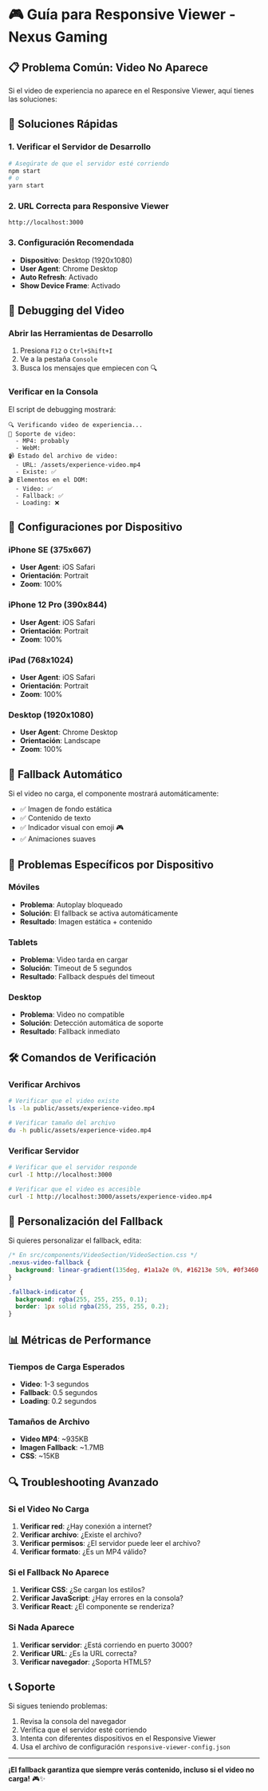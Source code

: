 # 🎮 Guía para Responsive Viewer - Nexus Gaming

## 📋 Problema Común: Video No Aparece

Si el video de experiencia no aparece en el Responsive Viewer, aquí tienes las soluciones:

## 🔧 Soluciones Rápidas

### 1. **Verificar el Servidor de Desarrollo**
```bash
# Asegúrate de que el servidor esté corriendo
npm start
# o
yarn start
```

### 2. **URL Correcta para Responsive Viewer**
```
http://localhost:3000
```

### 3. **Configuración Recomendada**
- **Dispositivo**: Desktop (1920x1080)
- **User Agent**: Chrome Desktop
- **Auto Refresh**: Activado
- **Show Device Frame**: Activado

## 🐛 Debugging del Video

### Abrir las Herramientas de Desarrollo
1. Presiona `F12` o `Ctrl+Shift+I`
2. Ve a la pestaña `Console`
3. Busca los mensajes que empiecen con 🔍

### Verificar en la Consola
El script de debugging mostrará:
```
🔍 Verificando video de experiencia...
📱 Soporte de video:
  - MP4: probably
  - WebM: 
📹 Estado del archivo de video:
  - URL: /assets/experience-video.mp4
  - Existe: ✅
🎬 Elementos en el DOM:
  - Video: ✅
  - Fallback: ✅
  - Loading: ❌
```

## 🎯 Configuraciones por Dispositivo

### iPhone SE (375x667)
- **User Agent**: iOS Safari
- **Orientación**: Portrait
- **Zoom**: 100%

### iPhone 12 Pro (390x844)
- **User Agent**: iOS Safari
- **Orientación**: Portrait
- **Zoom**: 100%

### iPad (768x1024)
- **User Agent**: iOS Safari
- **Orientación**: Portrait
- **Zoom**: 100%

### Desktop (1920x1080)
- **User Agent**: Chrome Desktop
- **Orientación**: Landscape
- **Zoom**: 100%

## 🔄 Fallback Automático

Si el video no carga, el componente mostrará automáticamente:
- ✅ Imagen de fondo estática
- ✅ Contenido de texto
- ✅ Indicador visual con emoji 🎮
- ✅ Animaciones suaves

## 📱 Problemas Específicos por Dispositivo

### Móviles
- **Problema**: Autoplay bloqueado
- **Solución**: El fallback se activa automáticamente
- **Resultado**: Imagen estática + contenido

### Tablets
- **Problema**: Video tarda en cargar
- **Solución**: Timeout de 5 segundos
- **Resultado**: Fallback después del timeout

### Desktop
- **Problema**: Video no compatible
- **Solución**: Detección automática de soporte
- **Resultado**: Fallback inmediato

## 🛠️ Comandos de Verificación

### Verificar Archivos
```bash
# Verificar que el video existe
ls -la public/assets/experience-video.mp4

# Verificar tamaño del archivo
du -h public/assets/experience-video.mp4
```

### Verificar Servidor
```bash
# Verificar que el servidor responde
curl -I http://localhost:3000

# Verificar que el video es accesible
curl -I http://localhost:3000/assets/experience-video.mp4
```

## 🎨 Personalización del Fallback

Si quieres personalizar el fallback, edita:
```css
/* En src/components/VideoSection/VideoSection.css */
.nexus-video-fallback {
  background: linear-gradient(135deg, #1a1a2e 0%, #16213e 50%, #0f3460 100%);
}

.fallback-indicator {
  background: rgba(255, 255, 255, 0.1);
  border: 1px solid rgba(255, 255, 255, 0.2);
}
```

## 📊 Métricas de Performance

### Tiempos de Carga Esperados
- **Video**: 1-3 segundos
- **Fallback**: 0.5 segundos
- **Loading**: 0.2 segundos

### Tamaños de Archivo
- **Video MP4**: ~935KB
- **Imagen Fallback**: ~1.7MB
- **CSS**: ~15KB

## 🔍 Troubleshooting Avanzado

### Si el Video No Carga
1. **Verificar red**: ¿Hay conexión a internet?
2. **Verificar archivo**: ¿Existe el archivo?
3. **Verificar permisos**: ¿El servidor puede leer el archivo?
4. **Verificar formato**: ¿Es un MP4 válido?

### Si el Fallback No Aparece
1. **Verificar CSS**: ¿Se cargan los estilos?
2. **Verificar JavaScript**: ¿Hay errores en la consola?
3. **Verificar React**: ¿El componente se renderiza?

### Si Nada Aparece
1. **Verificar servidor**: ¿Está corriendo en puerto 3000?
2. **Verificar URL**: ¿Es la URL correcta?
3. **Verificar navegador**: ¿Soporta HTML5?

## 📞 Soporte

Si sigues teniendo problemas:
1. Revisa la consola del navegador
2. Verifica que el servidor esté corriendo
3. Intenta con diferentes dispositivos en el Responsive Viewer
4. Usa el archivo de configuración `responsive-viewer-config.json`

---

**¡El fallback garantiza que siempre verás contenido, incluso si el video no carga!** 🎮✨ 